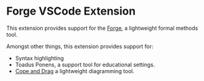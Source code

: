 # Forge VSCode Extension

This extension provides support for the [Forge](https://forge-fm.org/),
a lightweight formal methods tool.


Amongst other things, this extension provides support for:
- Syntax highlighting
- Toadus Ponens, a support tool for educational settings.
- [Cope and Drag](https://github.com/sidprasad/copeanddrag) a lightweight
diagramming tool.